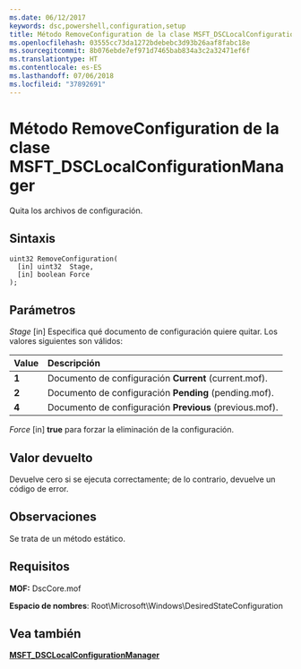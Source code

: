 ```yaml
---
ms.date: 06/12/2017
keywords: dsc,powershell,configuration,setup
title: Método RemoveConfiguration de la clase MSFT_DSCLocalConfigurationManager
ms.openlocfilehash: 03555cc73da1272bdebebc3d93b26aaf8fabc18e
ms.sourcegitcommit: 8b076ebde7ef971d7465bab834a3c2a32471ef6f
ms.translationtype: HT
ms.contentlocale: es-ES
ms.lasthandoff: 07/06/2018
ms.locfileid: "37892691"
---
```

# <a name="removeconfiguration-method-of-the-msftdsclocalconfigurationmanager-class"></a>Método RemoveConfiguration de la clase MSFT_DSCLocalConfigurationManager

Quita los archivos de configuración.

## <a name="syntax"></a>Sintaxis

```mof
uint32 RemoveConfiguration(
  [in] uint32  Stage,
  [in] boolean Force
);
```

## <a name="parameters"></a>Parámetros

*Stage* \[in\] Especifica qué documento de configuración quiere quitar. Los valores siguientes son válidos:

|Value |Descripción |
|:--- |:---|
|**1** | Documento de configuración **Current** (current.mof). |
|**2** | Documento de configuración **Pending** (pending.mof).  |
|**4** | Documento de configuración **Previous** (previous.mof). |

*Force* \[in\] **true** para forzar la eliminación de la configuración.

## <a name="return-value"></a>Valor devuelto

Devuelve cero si se ejecuta correctamente; de lo contrario, devuelve un código de error.

## <a name="remarks"></a>Observaciones

Se trata de un método estático.

## <a name="requirements"></a>Requisitos

**MOF:** DscCore.mof

**Espacio de nombres**: Root\Microsoft\Windows\DesiredStateConfiguration

## <a name="see-also"></a>Vea también

[**MSFT_DSCLocalConfigurationManager**](msft-dsclocalconfigurationmanager.md)